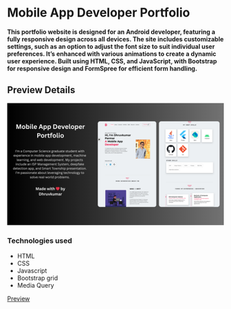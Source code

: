 # Mobile App Developer Portfolio

**This portfolio website is designed for an Android developer, featuring a fully responsive design across all devices. The site includes customizable settings, such as an option to adjust the font size to suit individual user preferences. It’s enhanced with various animations to create a dynamic user experience. Built using HTML, CSS, and JavaScript, with Bootstrap for responsive design and FormSpree for efficient form handling.**

## Preview Details

 ![Project Preview](preview/Android_Developer_Portfolio.png)

### Technologies used

- HTML
- CSS
- Javascript
- Bootstrap grid
- Media Query

[Preview](https://dhruvprmr.github.io/Portfolio/)
